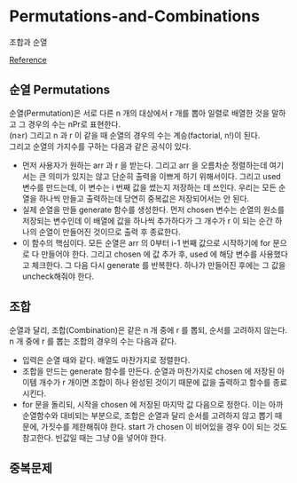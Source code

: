 # Permutations-and-Combinations
조합과 순열

[Reference](https://shoark7.github.io/programming/algorithm/Permutations-and-Combinations)

## 순열 Permutations
순열(Permutation)은 서로 다른 n 개의 대상에서 r 개를 뽑아 일렬로 배열한 것을 말하고 그 경우의 수는 nPr로 표현한다.  
(n≥r) 그리고 n 과 r 이 같을 때 순열의 경우의 수는 계승(factorial, n!)이 된다.  
그리고 순열의 가지수를 구하는 다음과 같은 공식이 있다.  

* 먼저 사용자가 원하는 arr 과 r 을 받는다. 그리고 arr 을 오름차순 정렬하는데 여기서는 큰 의미가 있지는 않고 단순히 출력을 이쁘게 하기 위해서이다. 그리고 used 변수를 만드는데, 이 변수는 i 번째 값을 썼는지 저장하는 데 쓰인다. 우리는 모든 순열을 하나씩 만들고 출력하는데 당연히 중복값은 저장되어서는 안 된다.
* 실제 순열을 만들 generate 함수를 생성한다. 먼저 chosen 변수는 순열의 원소를 저장되는 변수인데 이 배열에 값을 하나씩 추가하다가 그 개수가 r 이 되는 순간 하나의 순열이 만들어진 것이므로 출력 후 종료한다.
* 이 함수의 핵심이다. 모든 순열은 arr 의 0부터 i-1 번째 값으로 시작하기에 for 문으로 다 만들어야 한다. 그리고 chosen 에 값 추가 후, used 에 해당 변수를 사용했다고 체크한다. 그 다음 다시 generate 를 반복한다. 하나가 만들어진 후에는 그 값을 uncheck해줘야 한다.

## 조합
순열과 달리, 조합(Combination)은 같은 n 개 중에 r 를 뽑되, 순서를 고려하지 않는다.
n 개 중에 r 를 뽑는 조합의 경우의 수는 다음과 같다.

* 입력은 순열 때와 같다. 배열도 마찬가지로 정렬한다.
* 조합을 만드는 generate 함수를 만든다. 순열과 마찬가지로 chosen 에 저장된 아이템 개수가 r 개이면 조합이 하나 완성된 것이기 때문에 값을 출력하고 함수를 종료시킨다.
* for 문을 돌리되, 시작을 chosen 에 저장된 마지막 값 다음으로 정한다. 이는 아까 순열함수와 대비되는 부분으로, 조합은 순열과 달리 순서를 고려하지 않고 뽑기 때문에, 가짓수를 제한해줘야 한다. start 가 chosen 이 비어있을 경우 0이 되는 것도 참고한다. 빈값일 때는 그냥 0을 넣어야 한다.


## 중복문제
